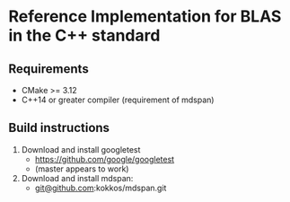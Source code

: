# Reference Implementation for BLAS in the C++ standard

## Requirements

  - CMake >= 3.12
  - C++14 or greater compiler (requirement of mdspan)

## Build instructions

1. Download and install googletest
   - https://github.com/google/googletest
   - (master appears to work)
2. Download and install mdspan:
   - git@github.com:kokkos/mdspan.git

